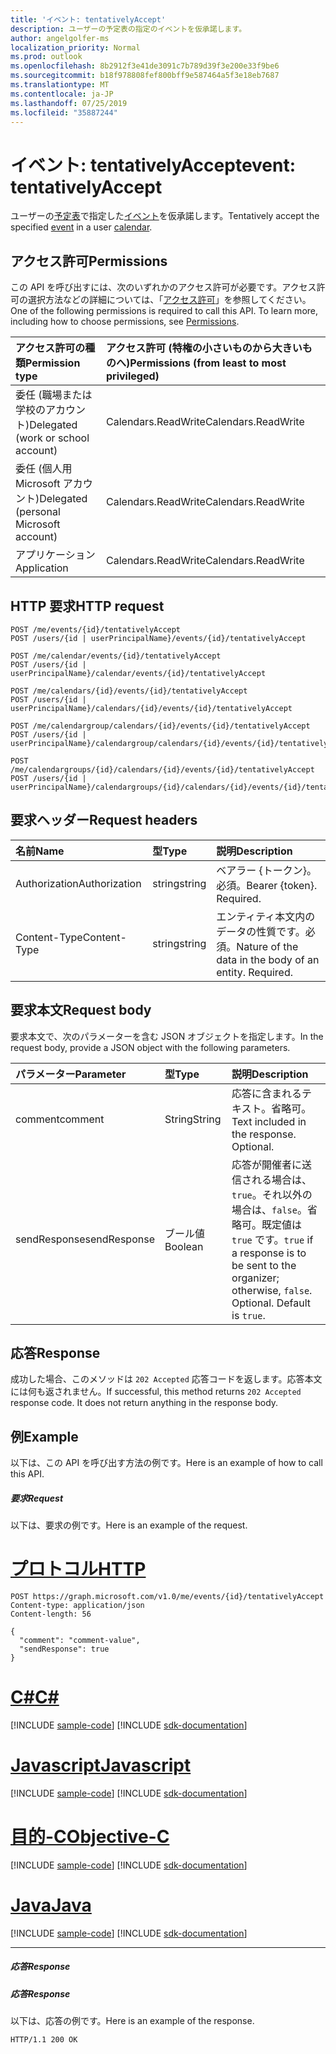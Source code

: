 ```yaml
---
title: 'イベント: tentativelyAccept'
description: ユーザーの予定表の指定のイベントを仮承諾します。
author: angelgolfer-ms
localization_priority: Normal
ms.prod: outlook
ms.openlocfilehash: 8b2912f3e41de3091c7b789d39f3e200e33f9be6
ms.sourcegitcommit: b18f978808fef800bff9e587464a5f3e18eb7687
ms.translationtype: MT
ms.contentlocale: ja-JP
ms.lasthandoff: 07/25/2019
ms.locfileid: "35887244"
---
```

# <a name="event-tentativelyaccept"></a><span data-ttu-id="6b8e0-103">イベント: tentativelyAccept</span><span class="sxs-lookup"><span data-stu-id="6b8e0-103">event: tentativelyAccept</span></span>

<span data-ttu-id="6b8e0-104">ユーザーの[予定表](../resources/calendar.md)で指定した[イベント](../resources/event.md)を仮承諾します。</span><span class="sxs-lookup"><span data-stu-id="6b8e0-104">Tentatively accept the specified [event](../resources/event.md) in a user [calendar](../resources/calendar.md).</span></span>

## <a name="permissions"></a><span data-ttu-id="6b8e0-105">アクセス許可</span><span class="sxs-lookup"><span data-stu-id="6b8e0-105">Permissions</span></span>
<span data-ttu-id="6b8e0-p101">この API を呼び出すには、次のいずれかのアクセス許可が必要です。アクセス許可の選択方法などの詳細については、「[アクセス許可](/graph/permissions-reference)」を参照してください。</span><span class="sxs-lookup"><span data-stu-id="6b8e0-p101">One of the following permissions is required to call this API. To learn more, including how to choose permissions, see [Permissions](/graph/permissions-reference).</span></span>

|<span data-ttu-id="6b8e0-108">アクセス許可の種類</span><span class="sxs-lookup"><span data-stu-id="6b8e0-108">Permission type</span></span>      | <span data-ttu-id="6b8e0-109">アクセス許可 (特権の小さいものから大きいものへ)</span><span class="sxs-lookup"><span data-stu-id="6b8e0-109">Permissions (from least to most privileged)</span></span>              |
|:--------------------|:---------------------------------------------------------|
|<span data-ttu-id="6b8e0-110">委任 (職場または学校のアカウント)</span><span class="sxs-lookup"><span data-stu-id="6b8e0-110">Delegated (work or school account)</span></span> | <span data-ttu-id="6b8e0-111">Calendars.ReadWrite</span><span class="sxs-lookup"><span data-stu-id="6b8e0-111">Calendars.ReadWrite</span></span>    |
|<span data-ttu-id="6b8e0-112">委任 (個人用 Microsoft アカウント)</span><span class="sxs-lookup"><span data-stu-id="6b8e0-112">Delegated (personal Microsoft account)</span></span> | <span data-ttu-id="6b8e0-113">Calendars.ReadWrite</span><span class="sxs-lookup"><span data-stu-id="6b8e0-113">Calendars.ReadWrite</span></span>    |
|<span data-ttu-id="6b8e0-114">アプリケーション</span><span class="sxs-lookup"><span data-stu-id="6b8e0-114">Application</span></span> | <span data-ttu-id="6b8e0-115">Calendars.ReadWrite</span><span class="sxs-lookup"><span data-stu-id="6b8e0-115">Calendars.ReadWrite</span></span> |

## <a name="http-request"></a><span data-ttu-id="6b8e0-116">HTTP 要求</span><span class="sxs-lookup"><span data-stu-id="6b8e0-116">HTTP request</span></span>
<!-- { "blockType": "ignored" } -->
```http
POST /me/events/{id}/tentativelyAccept
POST /users/{id | userPrincipalName}/events/{id}/tentativelyAccept

POST /me/calendar/events/{id}/tentativelyAccept
POST /users/{id | userPrincipalName}/calendar/events/{id}/tentativelyAccept

POST /me/calendars/{id}/events/{id}/tentativelyAccept
POST /users/{id | userPrincipalName}/calendars/{id}/events/{id}/tentativelyAccept

POST /me/calendargroup/calendars/{id}/events/{id}/tentativelyAccept
POST /users/{id | userPrincipalName}/calendargroup/calendars/{id}/events/{id}/tentativelyAccept

POST /me/calendargroups/{id}/calendars/{id}/events/{id}/tentativelyAccept
POST /users/{id | userPrincipalName}/calendargroups/{id}/calendars/{id}/events/{id}/tentativelyAccept
```
## <a name="request-headers"></a><span data-ttu-id="6b8e0-117">要求ヘッダー</span><span class="sxs-lookup"><span data-stu-id="6b8e0-117">Request headers</span></span>
| <span data-ttu-id="6b8e0-118">名前</span><span class="sxs-lookup"><span data-stu-id="6b8e0-118">Name</span></span>       | <span data-ttu-id="6b8e0-119">型</span><span class="sxs-lookup"><span data-stu-id="6b8e0-119">Type</span></span> | <span data-ttu-id="6b8e0-120">説明</span><span class="sxs-lookup"><span data-stu-id="6b8e0-120">Description</span></span>|
|:---------------|:--------|:----------|
| <span data-ttu-id="6b8e0-121">Authorization</span><span class="sxs-lookup"><span data-stu-id="6b8e0-121">Authorization</span></span>  | <span data-ttu-id="6b8e0-122">string</span><span class="sxs-lookup"><span data-stu-id="6b8e0-122">string</span></span>  | <span data-ttu-id="6b8e0-p102">ベアラー {トークン}。必須。</span><span class="sxs-lookup"><span data-stu-id="6b8e0-p102">Bearer {token}. Required.</span></span> |
| <span data-ttu-id="6b8e0-125">Content-Type</span><span class="sxs-lookup"><span data-stu-id="6b8e0-125">Content-Type</span></span> | <span data-ttu-id="6b8e0-126">string</span><span class="sxs-lookup"><span data-stu-id="6b8e0-126">string</span></span>  | <span data-ttu-id="6b8e0-p103">エンティティ本文内のデータの性質です。必須。</span><span class="sxs-lookup"><span data-stu-id="6b8e0-p103">Nature of the data in the body of an entity. Required.</span></span> |

## <a name="request-body"></a><span data-ttu-id="6b8e0-129">要求本文</span><span class="sxs-lookup"><span data-stu-id="6b8e0-129">Request body</span></span>
<span data-ttu-id="6b8e0-130">要求本文で、次のパラメーターを含む JSON オブジェクトを指定します。</span><span class="sxs-lookup"><span data-stu-id="6b8e0-130">In the request body, provide a JSON object with the following parameters.</span></span>

| <span data-ttu-id="6b8e0-131">パラメーター</span><span class="sxs-lookup"><span data-stu-id="6b8e0-131">Parameter</span></span>    | <span data-ttu-id="6b8e0-132">型</span><span class="sxs-lookup"><span data-stu-id="6b8e0-132">Type</span></span>   |<span data-ttu-id="6b8e0-133">説明</span><span class="sxs-lookup"><span data-stu-id="6b8e0-133">Description</span></span>|
|:---------------|:--------|:----------|
|<span data-ttu-id="6b8e0-134">comment</span><span class="sxs-lookup"><span data-stu-id="6b8e0-134">comment</span></span>|<span data-ttu-id="6b8e0-135">String</span><span class="sxs-lookup"><span data-stu-id="6b8e0-135">String</span></span>|<span data-ttu-id="6b8e0-p104">応答に含まれるテキスト。省略可。</span><span class="sxs-lookup"><span data-stu-id="6b8e0-p104">Text included in the response. Optional.</span></span>|
|<span data-ttu-id="6b8e0-138">sendResponse</span><span class="sxs-lookup"><span data-stu-id="6b8e0-138">sendResponse</span></span>|<span data-ttu-id="6b8e0-139">ブール値</span><span class="sxs-lookup"><span data-stu-id="6b8e0-139">Boolean</span></span>|<span data-ttu-id="6b8e0-p105">応答が開催者に送信される場合は、`true`。それ以外の場合は、`false`。省略可。既定値は `true` です。</span><span class="sxs-lookup"><span data-stu-id="6b8e0-p105">`true` if a response is to be sent to the organizer; otherwise, `false`. Optional. Default is `true`.</span></span>|

## <a name="response"></a><span data-ttu-id="6b8e0-143">応答</span><span class="sxs-lookup"><span data-stu-id="6b8e0-143">Response</span></span>

<span data-ttu-id="6b8e0-p106">成功した場合、このメソッドは `202 Accepted` 応答コードを返します。応答本文には何も返されません。</span><span class="sxs-lookup"><span data-stu-id="6b8e0-p106">If successful, this method returns `202 Accepted` response code. It does not return anything in the response body.</span></span>

## <a name="example"></a><span data-ttu-id="6b8e0-146">例</span><span class="sxs-lookup"><span data-stu-id="6b8e0-146">Example</span></span>
<span data-ttu-id="6b8e0-147">以下は、この API を呼び出す方法の例です。</span><span class="sxs-lookup"><span data-stu-id="6b8e0-147">Here is an example of how to call this API.</span></span>
##### <a name="request"></a><span data-ttu-id="6b8e0-148">要求</span><span class="sxs-lookup"><span data-stu-id="6b8e0-148">Request</span></span>
<span data-ttu-id="6b8e0-149">以下は、要求の例です。</span><span class="sxs-lookup"><span data-stu-id="6b8e0-149">Here is an example of the request.</span></span>

# <a name="httptabhttp"></a>[<span data-ttu-id="6b8e0-150">プロトコル</span><span class="sxs-lookup"><span data-stu-id="6b8e0-150">HTTP</span></span>](#tab/http)
<!-- {
  "blockType": "request",
  "name": "event_tentativelyaccept"
}-->
```http
POST https://graph.microsoft.com/v1.0/me/events/{id}/tentativelyAccept
Content-type: application/json
Content-length: 56

{
  "comment": "comment-value",
  "sendResponse": true
}
```
# <a name="ctabcsharp"></a>[<span data-ttu-id="6b8e0-151">C#</span><span class="sxs-lookup"><span data-stu-id="6b8e0-151">C#</span></span>](#tab/csharp)
[!INCLUDE [sample-code](../includes/snippets/csharp/event-tentativelyaccept-csharp-snippets.md)]
[!INCLUDE [sdk-documentation](../includes/snippets/snippets-sdk-documentation-link.md)]

# <a name="javascripttabjavascript"></a>[<span data-ttu-id="6b8e0-152">Javascript</span><span class="sxs-lookup"><span data-stu-id="6b8e0-152">Javascript</span></span>](#tab/javascript)
[!INCLUDE [sample-code](../includes/snippets/javascript/event-tentativelyaccept-javascript-snippets.md)]
[!INCLUDE [sdk-documentation](../includes/snippets/snippets-sdk-documentation-link.md)]

# <a name="objective-ctabobjc"></a>[<span data-ttu-id="6b8e0-153">目的-C</span><span class="sxs-lookup"><span data-stu-id="6b8e0-153">Objective-C</span></span>](#tab/objc)
[!INCLUDE [sample-code](../includes/snippets/objc/event-tentativelyaccept-objc-snippets.md)]
[!INCLUDE [sdk-documentation](../includes/snippets/snippets-sdk-documentation-link.md)]

# <a name="javatabjava"></a>[<span data-ttu-id="6b8e0-154">Java</span><span class="sxs-lookup"><span data-stu-id="6b8e0-154">Java</span></span>](#tab/java)
[!INCLUDE [sample-code](../includes/snippets/java/event-tentativelyaccept-java-snippets.md)]
[!INCLUDE [sdk-documentation](../includes/snippets/snippets-sdk-documentation-link.md)]

---


##### <a name="response"></a><span data-ttu-id="6b8e0-155">応答</span><span class="sxs-lookup"><span data-stu-id="6b8e0-155">Response</span></span>
##### <a name="response"></a><span data-ttu-id="6b8e0-156">応答</span><span class="sxs-lookup"><span data-stu-id="6b8e0-156">Response</span></span>
<span data-ttu-id="6b8e0-157">以下は、応答の例です。</span><span class="sxs-lookup"><span data-stu-id="6b8e0-157">Here is an example of the response.</span></span>
<!-- {
  "blockType": "response",
  "truncated": true
} -->
```http
HTTP/1.1 200 OK
```

<!-- uuid: 8fcb5dbc-d5aa-4681-8e31-b001d5168d79
2015-10-25 14:57:30 UTC -->
<!-- {
  "type": "#page.annotation",
  "description": "event: tentativelyAccept",
  "keywords": "",
  "section": "documentation",
  "tocPath": "",
  "suppressions": [
  ]
}-->
